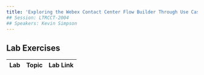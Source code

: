 ```yaml
---
title: 'Exploring the Webex Contact Center Flow Builder Through Use Cases'
## Session: LTRCCT-2004
## Speakers: Kevin Simpson
---
```




## Lab Exercises

|Lab    |Topic      |Lab Link           |
|------------------|-------------------|-----------------|